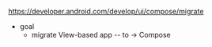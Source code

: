 https://developer.android.com/develop/ui/compose/migrate

* goal
  * migrate View-based app -- to -> Compose